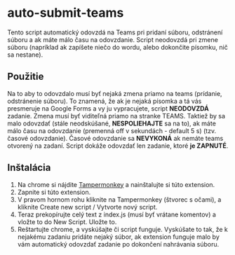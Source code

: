 # auto-submit-teams
Tento script automatický odovzdá na Teams pri pridaní súboru, odstránení súboru a ak máte málo času na odovzdanie. Script neodovzdá pri zmene súboru (napríklad ak zapíšete niečo do wordu, alebo dokončite písomku, nič sa nestane).
## Použitie
Na to aby to odovzdalo musí byť nejaká zmena priamo na teams (prídanie, odstránenie súboru). To znamená, že ak je nejaká písomka a tá vás presmeruje na Google Forms a vy ju vypracujete, script **NEODOVZDÁ** zadanie. Zmena musí byť viditeľná priamo na stranke TEAMS. Taktiež by sa malo odovzdať (stále neodskúšané, **NESPOLIEHAJTE** sa na to), ak máte málo času na odovzdanie (premenná off v sekundách - default 5 s) (tzv. časové odovzdanie). Časové odovzdanie sa **NEVYKONÁ** ak nemáte teams otvorený na zadaní. Script dokáže odovzdať len zadanie, ktoré **je ZAPNUTÉ**.
## Inštalácia
1. Na chrome si nájdite [Tampermonkey](https://chrome.google.com/webstore/detail/tampermonkey/dhdgffkkebhmkfjojejmpbldmpobfkfo?hl=sk) a nainštalujte si túto extension.
2. Zapnite si túto extension.
3. V pravom hornom rohu kliknite na Tampermonkey (štvorec s očami), a kliknite Create new script / Vytvorte nový script.
4. Teraz prekopírujte celý text z index.js (musí byť vrátane komentov) a vložte to do New Script. Uložte to.
5. Reštartujte chrome, a vyskúšajte či script funguje. Vyskúšate to tak, že k nejakému zadaniu pridáte nejaký súbor, ak extension funguje malo by vám automatický odovzdať zadanie po dokončení nahrávania súboru.
